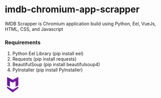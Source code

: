 # imdb-chromium-app-scrapper
IMDB Scrapper is Chromium application build using Python, Eel, VueJs, HTML, CSS, and Javascript
### Requirements
1. Python Eel Library (pip install eel)
2. Requests (pip install requests)
3. BeautifulSoup (pip install beautifulsoup4)
4. PyInstaller (pip install PyInstaller)

![alt text](https://github.com/adam-p/markdown-here/raw/master/src/common/images/icon48.png "IMDB Scrapper API")